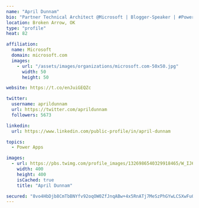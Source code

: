 ```yaml
---
name: "April Dunnam"
bio: "Partner Technical Architect @Microsoft | Blogger-Speaker | #PowerApps, #PowerAutomate, #Office365, #SharePoint | #WIT | #Karaoke Queen"
location: Broken Arrow, OK
type: "profile"
heat: 82

affiliation:
  name: Microsoft
  domain: microsoft.com
  images:
    - url: "/assets/images/organizations/microsoft.com-50x50.jpg"
      width: 50
      height: 50

website: https://t.co/enJuiGEQZc

twitter:
  username: aprildunnam
  url: https://twitter.com/aprildunnam
  followers: 5673

linkedin:
  url: https://www.linkedin.com/public-profile/in/april-dunnam

topics:
  - Power Apps

images:
  - url: https://pbs.twimg.com/profile_images/1326986540329918465/W_IJ6Ih2_400x400.jpg
    width: 400
    height: 400
    isCached: true
    title: "April Dunnam"

secured: "8vo4HbDjb8CmTbBNYfv92oqOW0ZfJnqABw+4x5RnATj7MeSzPhGYwLCSXwFuQ5h2yXvFqykUMlj12H2ojsp02HcekFBL6SuNKeL7r/7aYdpuy+bwFJT2kOPrE77KIPWy50rXNrqzi7sfJxb+kTAfjMGp56XXkk3env6BGkzbfzqWXkVexlyT3wvzbwGGc1BUcnTAZfZxE/UWbTSlOSuLFGt9RFmySo79clUMjOD8ihIf7nODwECTL86nXg1MUyyvbvQUiNiZhuAK3jkYbTgel6g/QbqnuUWHjXjheR7rRCYmZp02rmtPzkmUhT63i++/GjTasfDQGxaWR5N7fD+iXCnIPr16lpcJvFpqgT/MVXOGWPg4SqS5Dx+qBnFqRDBNBgcAQAkwdmLYjGQ6mbNi6GALohwwq9gpCXx0AyVMI3Q=;zNEic+JlaFupvsmO2AOr+A=="
---
```


